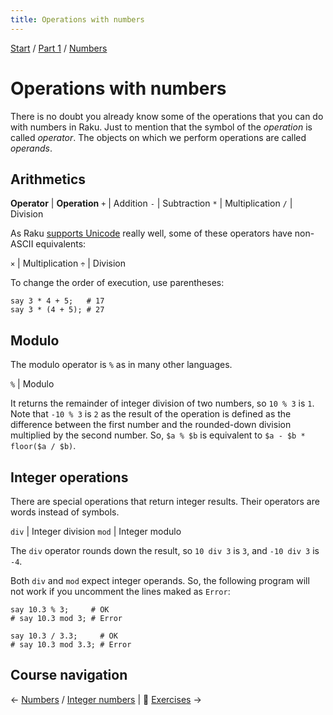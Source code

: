 ```yaml
---
title: Operations with numbers
---
```


[Start](/raku-course/) / [Part 1](/raku-course/part1) / [Numbers](/raku-course/numbers)

# Operations with numbers

There is no doubt you already know some of the operations that you can do with numbers in Raku. Just to mention that the symbol of the _operation_ is called _operator_. The objects on which we perform operations are called _operands_.

## Arithmetics

**Operator** | **Operation**
`+` | Addition
`-` | Subtraction
`*` | Multiplication
`/` | Division

As Raku [supports Unicode](/raku-course/on-unicode) really well, some of these operators have non-ASCII equivalents:

`×` | Multiplication
`÷` | Division

To change the order of execution, use parentheses:

    say 3 * 4 + 5;   # 17
    say 3 * (4 + 5); # 27

## Modulo

The modulo operator is `%` as in many other languages.

`%` | Modulo

It returns the remainder of integer division of two numbers, so `10 % 3` is `1`. Note that `-10 % 3` is `2` as the result of the operation is defined as the difference between the first number and the rounded-down division multiplied by the second number. So, `$a % $b` is equivalent to `$a - $b * floor($a / $b)`.

## Integer operations

There are special operations that return integer results. Their operators are words instead of symbols.

`div` | Integer division
`mod` | Integer modulo

The `div` operator rounds down the result, so `10 div 3` is `3`, and `-10 div 3` is `-4`.

Both `div` and `mod` expect integer operands. So, the following program will not work if you uncomment the lines maked as `Error`:

    say 10.3 % 3;     # OK
    # say 10.3 mod 3; # Error

    say 10.3 / 3.3;     # OK
    # say 10.3 mod 3.3; # Error

## Course navigation

← [Numbers](/raku-course/numbers) / [Integer numbers](/raku-course/numbers/integers) | 💪 [Exercises](../exercises) →
